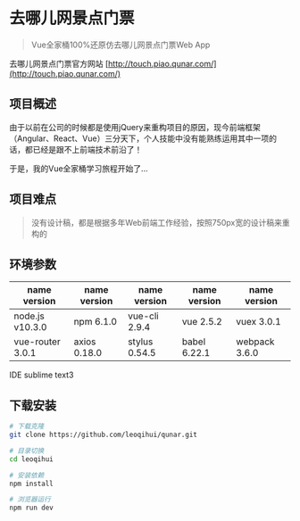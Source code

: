 # 去哪儿网景点门票

> Vue全家桶100%还原仿去哪儿网景点门票Web App

去哪儿网景点门票官方网站 [http://touch.piao.qunar.com/](http://touch.piao.qunar.com/)

## 项目概述 

由于以前在公司的时候都是使用jQuery来重构项目的原因，现今前端框架（Angular、React、Vue）三分天下，个人技能中没有能熟练运用其中一项的话，都已经是跟不上前端技术前沿了！

于是，我的Vue全家桶学习旅程开始了...


## 项目难点

> 没有设计稿，都是根据多年Web前端工作经验，按照750px宽的设计稿来重构的

## 环境参数

name version | name version | name version | name version | name version
---------- | ----------- | ----------- | ----------- | -----------
node.js v10.3.0 | npm 6.1.0 | vue-cli 2.9.4 | vue 2.5.2 | vuex 3.0.1
vue-router 3.0.1 | axios 0.18.0  | stylus 0.54.5 | babel 6.22.1  | webpack 3.6.0
IDE sublime text3

## 下载安装

``` bash
# 下载克隆
git clone https://github.com/leoqihui/qunar.git

# 目录切换
cd leoqihui

# 安装依赖
npm install

# 浏览器运行
npm run dev

```
